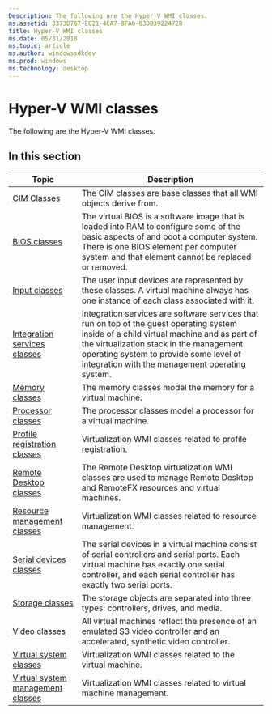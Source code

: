 ```yaml
---
Description: The following are the Hyper-V WMI classes.
ms.assetid: 3373D767-EC21-4CA7-8FA0-03DB39224728
title: Hyper-V WMI classes
ms.date: 05/31/2018
ms.topic: article
ms.author: windowssdkdev
ms.prod: windows
ms.technology: desktop
---
```


# Hyper-V WMI classes

The following are the Hyper-V WMI classes.

## In this section



| Topic                                                                                 | Description                                                                                                                                                                                                                                                                                 |
|---------------------------------------------------------------------------------------|---------------------------------------------------------------------------------------------------------------------------------------------------------------------------------------------------------------------------------------------------------------------------------------------|
| [CIM Classes](cim-classes.md)<br/>                                             | The CIM classes are base classes that all WMI objects derive from.<br/>                                                                                                                                                                                                               |
| [BIOS classes](bios-classes.md)<br/>                                           | The virtual BIOS is a software image that is loaded into RAM to configure some of the basic aspects of and boot a computer system. There is one BIOS element per computer system and that element cannot be replaced or removed.<br/>                                                 |
| [Input classes](input-classes.md)<br/>                                         | The user input devices are represented by these classes. A virtual machine always has one instance of each class associated with it.<br/>                                                                                                                                             |
| [Integration services classes](integration-services-classes.md)<br/>           | Integration services are software services that run on top of the guest operating system inside of a child virtual machine and as part of the virtualization stack in the management operating system to provide some level of integration with the management operating system.<br/> |
| [Memory classes](memory-classes.md)<br/>                                       | The memory classes model the memory for a virtual machine.<br/>                                                                                                                                                                                                                       |
| [Processor classes](processor-classes.md)<br/>                                 | The processor classes model a processor for a virtual machine.<br/>                                                                                                                                                                                                                   |
| [Profile registration classes](profile-registration-classes.md)<br/>           | Virtualization WMI classes related to profile registration.<br/>                                                                                                                                                                                                                      |
| [Remote Desktop classes](remotefx-classes.md)<br/>                             | The Remote Desktop virtualization WMI classes are used to manage Remote Desktop and RemoteFX resources and virtual machines.<br/>                                                                                                                                                     |
| [Resource management classes](resource-management-classes.md)<br/>             | Virtualization WMI classes related to resource management.<br/>                                                                                                                                                                                                                       |
| [Serial devices classes](serial-devices-classes.md)<br/>                       | The serial devices in a virtual machine consist of serial controllers and serial ports. Each virtual machine has exactly one serial controller, and each serial controller has exactly two serial ports.<br/>                                                                         |
| [Storage classes](storage-classes.md)<br/>                                     | The storage objects are separated into three types: controllers, drives, and media.<br/>                                                                                                                                                                                              |
| [Video classes](video-classes.md)<br/>                                         | All virtual machines reflect the presence of an emulated S3 video controller and an accelerated, synthetic video controller.<br/>                                                                                                                                                     |
| [Virtual system classes](virtual-system-classes.md)<br/>                       | Virtualization WMI classes related to the virtual machine.<br/>                                                                                                                                                                                                                       |
| [Virtual system management classes](virtual-system-management-classes.md)<br/> | Virtualization WMI classes related to virtual machine management.<br/>                                                                                                                                                                                                                |



 

 

 




